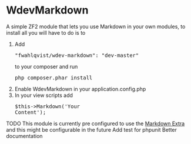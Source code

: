 WdevMarkdown
============

A simple ZF2 module that lets you use Markdown in your own modules, to install all you will have to do is to 
1) Add <pre>"fwahlqvist/wdev-markdown": "dev-master"</pre> to your composer and run <pre>php composer.phar install</pre>
2) Enable WdevMarkdown in your application.config.php
3) In your view scripts add <pre>$this->Markdown('Your Content');</pre>


TODO
This module is currently pre configured to use the <a href="http://michelf.ca/projects/php-markdown/extra/">Markdown Extra</a> and this might be configurable in the future
Add test for phpunit
Better documentation 